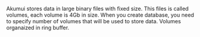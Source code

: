 Akumui stores data in large binary files with fixed size. This files is called volumes, each volume is 4Gb in size. When you create database, you need to specify number of volumes that will be used to store data. Volumes organaized in ring buffer.